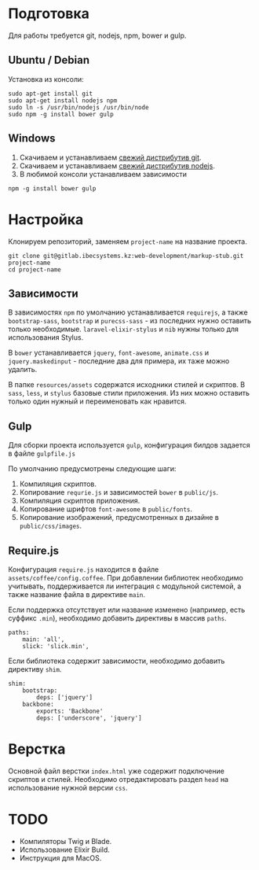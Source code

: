 # Подготовка

Для работы требуется git, nodejs, npm, bower и gulp.

## Ubuntu / Debian

Установка из консоли:
```
sudo apt-get install git
sudo apt-get install nodejs npm
sudo ln -s /usr/bin/nodejs /usr/bin/node
sudo npm -g install bower gulp
```

## Windows

1. Скачиваем и устанавливаем [свежий дистрибутив git](https://git-scm.com/download/win).
2. Скачиваем и устанавливаем [свежий дистрибутив nodejs](https://nodejs.org/en/download).
3. В любимой консоли устанавливаем зависимости

```
npm -g install bower gulp
```

# Настройка

Клонируем репозиторий, заменяем `project-name` на название проекта.

```
git clone git@gitlab.ibecsystems.kz:web-development/markup-stub.git project-name
cd project-name
```

## Зависимости

В зависимостях `npm` по умолчанию устанавливается `requirejs`, а также `bootstrap-sass`, 
`bootstrap` и `purecss-sass` - из последних нужно оставить только необходимые. `laravel-elixir-stylus` 
и `nib` нужны только для использования Stylus.

В `bower` устанавливается `jquery`, `font-awesome`, `animate.css` и `jquery.maskedinput` - последние два 
для примера, их таже можно удалить.

В папке `resources/assets` содержатся исходники стилей и скриптов. В `sass`, `less`, и `stylus` базовые 
стили приложения. Из них можно оставить только один нужный и переименовать как нравится.

## Gulp

Для сборки проекта используется `gulp`, конфигурация билдов задается в файле `gulpfile.js`

По умолчанию предусмотрены следующие шаги:

1. Компиляция скриптов.
2. Копирование `requrie.js` и зависимостей `bower` в `public/js`.
3. Компиляция скриптов приложения.
4. Копирование шрифтов `font-awesome` в `public/fonts`.
5. Копирование изображений, предусмотренных в дизайне в `public/css/images`.

## Require.js

Конфигурация `require.js` находится в файле `assets/coffee/config.coffee`. При добавлении библиотек необходимо 
учитывать, поддерживается ли интеграция с модульной системой, а также название файла в директиве `main`.

Если поддержка отсутствует или название изменено (например, есть суффикс `.min`), необходимо добавить директивы 
в массив `paths`.

```
paths:
    main: 'all',
    slick: 'slick.min',
```

Если библиотека содержит зависимости, необходимо добавить директиву `shim`.

```
shim:
    bootstrap:
        deps: ['jquery']
    backbone:
        exports: 'Backbone'
        deps: ['underscore', 'jquery']
```

# Верстка

Основной файл верстки `index.html` уже содержит подключение скриптов и стилей. Необходимо отредактировать 
раздел `head` на использование нужной версии `css`.

# TODO

* Компиляторы Twig и Blade.
* Использование Elixir Build.
* Инструкция для MacOS.
